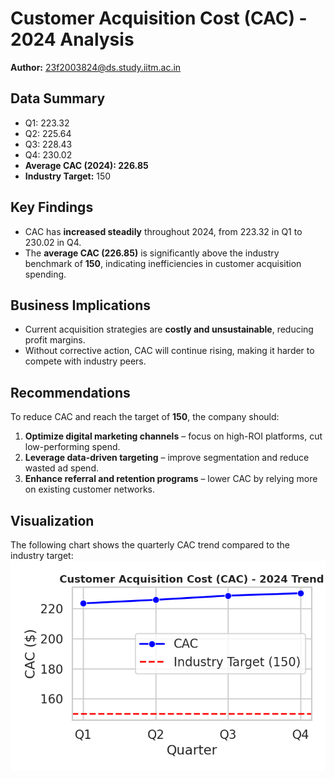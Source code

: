 # Customer Acquisition Cost (CAC) - 2024 Analysis

**Author:** 23f2003824@ds.study.iitm.ac.in  

## Data Summary
- Q1: 223.32  
- Q2: 225.64  
- Q3: 228.43  
- Q4: 230.02  
- **Average CAC (2024): 226.85**  
- **Industry Target:** 150  

## Key Findings
- CAC has **increased steadily** throughout 2024, from 223.32 in Q1 to 230.02 in Q4.  
- The **average CAC (226.85)** is significantly above the industry benchmark of **150**, indicating inefficiencies in customer acquisition spending.  

## Business Implications
- Current acquisition strategies are **costly and unsustainable**, reducing profit margins.  
- Without corrective action, CAC will continue rising, making it harder to compete with industry peers.  

## Recommendations
To reduce CAC and reach the target of **150**, the company should:
1. **Optimize digital marketing channels** – focus on high-ROI platforms, cut low-performing spend.  
2. **Leverage data-driven targeting** – improve segmentation and reduce wasted ad spend.  
3. **Enhance referral and retention programs** – lower CAC by relying more on existing customer networks.  



## Visualization
The following chart shows the quarterly CAC trend compared to the industry target:  
![CAC Trend](cac_trend.png)

